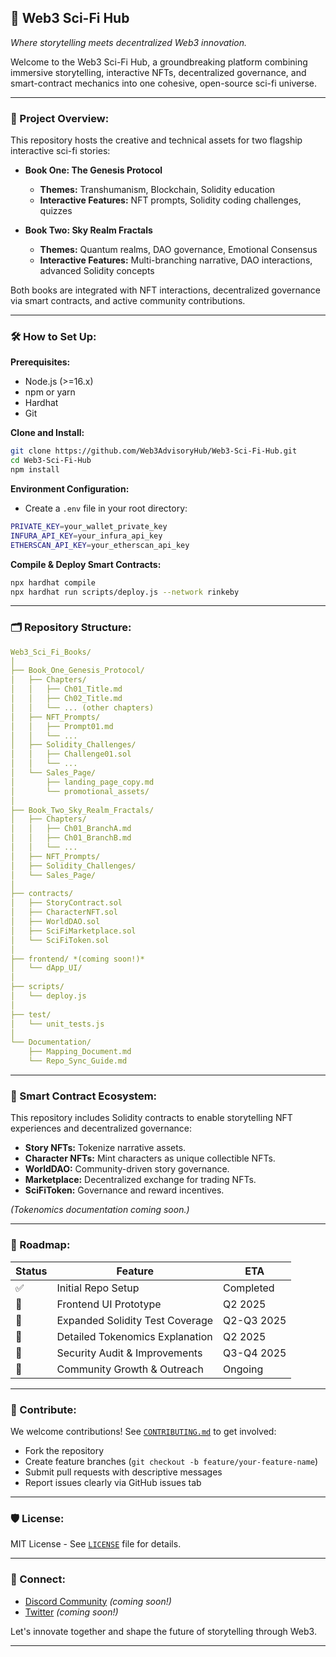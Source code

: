 ## 🚀 Web3 Sci-Fi Hub
*Where storytelling meets decentralized Web3 innovation.*

Welcome to the Web3 Sci-Fi Hub, a groundbreaking platform combining immersive storytelling, interactive NFTs, decentralized governance, and smart-contract mechanics into one cohesive, open-source sci-fi universe.

---

### 📖 Project Overview:

This repository hosts the creative and technical assets for two flagship interactive sci-fi stories:

- **Book One: The Genesis Protocol**
  - **Themes:** Transhumanism, Blockchain, Solidity education
  - **Interactive Features:** NFT prompts, Solidity coding challenges, quizzes
  
- **Book Two: Sky Realm Fractals**
  - **Themes:** Quantum realms, DAO governance, Emotional Consensus
  - **Interactive Features:** Multi-branching narrative, DAO interactions, advanced Solidity concepts

Both books are integrated with NFT interactions, decentralized governance via smart contracts, and active community contributions.

---

### 🛠️ How to Set Up:

**Prerequisites:**

- Node.js (>=16.x)
- npm or yarn
- Hardhat
- Git

**Clone and Install:**
```bash
git clone https://github.com/Web3AdvisoryHub/Web3-Sci-Fi-Hub.git
cd Web3-Sci-Fi-Hub
npm install
```

**Environment Configuration:**

- Create a `.env` file in your root directory:
```bash
PRIVATE_KEY=your_wallet_private_key
INFURA_API_KEY=your_infura_api_key
ETHERSCAN_API_KEY=your_etherscan_api_key
```

**Compile & Deploy Smart Contracts:**
```bash
npx hardhat compile
npx hardhat run scripts/deploy.js --network rinkeby
```

---

### 🗂️ Repository Structure:

```yaml
Web3_Sci_Fi_Books/
│
├── Book_One_Genesis_Protocol/
│   ├── Chapters/
│   │   ├── Ch01_Title.md
│   │   ├── Ch02_Title.md
│   │   └── ... (other chapters)
│   ├── NFT_Prompts/
│   │   ├── Prompt01.md
│   │   └── ...
│   ├── Solidity_Challenges/
│   │   ├── Challenge01.sol
│   │   └── ...
│   └── Sales_Page/
│       ├── landing_page_copy.md
│       └── promotional_assets/
│
├── Book_Two_Sky_Realm_Fractals/
│   ├── Chapters/
│   │   ├── Ch01_BranchA.md
│   │   ├── Ch01_BranchB.md
│   │   └── ...
│   ├── NFT_Prompts/
│   ├── Solidity_Challenges/
│   └── Sales_Page/
│
├── contracts/
│   ├── StoryContract.sol
│   ├── CharacterNFT.sol
│   ├── WorldDAO.sol
│   ├── SciFiMarketplace.sol
│   └── SciFiToken.sol
│
├── frontend/ *(coming soon!)*
│   └── dApp_UI/
│
├── scripts/
│   └── deploy.js
│
├── test/
│   └── unit_tests.js
│
└── Documentation/
    ├── Mapping_Document.md
    └── Repo_Sync_Guide.md

```

---

### 🧩 Smart Contract Ecosystem:
This repository includes Solidity contracts to enable storytelling NFT experiences and decentralized governance:

- **Story NFTs:** Tokenize narrative assets.
- **Character NFTs:** Mint characters as unique collectible NFTs.
- **WorldDAO:** Community-driven story governance.
- **Marketplace:** Decentralized exchange for trading NFTs.
- **SciFiToken:** Governance and reward incentives.

*(Tokenomics documentation coming soon.)*

---

### 📜 Roadmap:

| Status | Feature                         | ETA           |
|--------|---------------------------------|---------------|
| ✅     | Initial Repo Setup              | Completed     |
| 🚧     | Frontend UI Prototype           | Q2 2025       |
| 🚧     | Expanded Solidity Test Coverage | Q2-Q3 2025    |
| 🚧     | Detailed Tokenomics Explanation | Q2 2025       |
| 📌     | Security Audit & Improvements   | Q3-Q4 2025    |
| 📌     | Community Growth & Outreach     | Ongoing       |

---

### 🤝 Contribute:
We welcome contributions! See [`CONTRIBUTING.md`](CONTRIBUTING.md) to get involved:
- Fork the repository
- Create feature branches (`git checkout -b feature/your-feature-name`)
- Submit pull requests with descriptive messages
- Report issues clearly via GitHub issues tab

---

### 🛡️ License:
MIT License - See [`LICENSE`](LICENSE) file for details.

---

### 💬 Connect:
- [Discord Community](#) *(coming soon!)*
- [Twitter](#) *(coming soon!)*

Let's innovate together and shape the future of storytelling through Web3.

---
